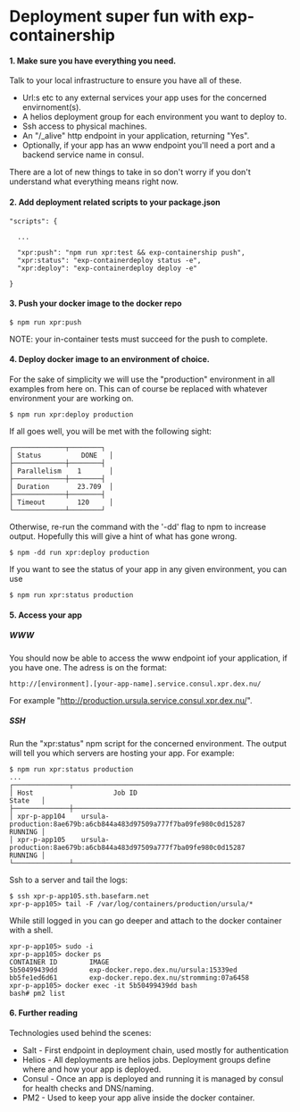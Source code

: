 # Deployment super fun with exp-containership

#### 1. Make sure you have everything you need.

Talk to your local infrastructure to ensure you have all of these.

* Url:s etc to any external services your app uses for the concerned envirnoment(s).
* A helios deployment group for each environment you want to deploy to. 
* Ssh access to physical machines.
* An "/_alive" http endpoint in your application, returning "Yes".
* Optionally, if your app has an www endpoint you'll need a port and a backend service name in consul.

There are a lot of new things to take in so don't worry if you don't understand what everything means right now.

#### 2. Add deployment related scripts to your package.json

```
"scripts": {

  ...

  "xpr:push": "npm run xpr:test && exp-containership push",
  "xpr:status": "exp-containerdeploy status -e",
  "xpr:deploy": "exp-containerdeploy deploy -e"
  
}
```

#### 3. Push your docker image to the docker repo

```
$ npm run xpr:push
```

NOTE: your in-container tests must succeed for the push to complete.

#### 4. Deploy docker image to an environment of choice.

For the sake of simplicity we will use the "production" environment in all examples from here on. This can of course be replaced with whatever environment your are working on.

```
$ npm run xpr:deploy production
```

If all goes well, you will be met with the following sight:

```
┌─────────────┬────────┐
│ Status          DONE   │
├─────────────┼────────┤
│ Parallelism    1       │
├─────────────┼────────┤
│ Duration       23.709  │
├─────────────┼────────┤
│ Timeout        120     │
└─────────────┴────────┘
```

Otherwise, re-run the command with the '-dd' flag to npm to increase output. Hopefully this will give a hint of what has gone wrong.

```
$ npm -dd run xpr:deploy production
```

If you want to see the status of your app in any given environment, you can use

```
$ npm run xpr:status production
```

#### 5. Access your app

##### WWW

You should now be able to access the www endpoint iof your application, if you have one. The adress is on the format: 
```
http://[environment].[your-app-name].service.consul.xpr.dex.nu/
```
For example "http://production.ursula.service.consul.xpr.dex.nu/".

##### SSH

Run the "xpr:status" npm script for the concerned environment. The output will tell you which servers are hosting your app.
For example:
```
$ npm run xpr:status production
...
┌──────────────┬────────────────────────────────────────────────────────────────────┬─────────┐
│ Host                    Job ID                                                               State   │
├──────────────┼────────────────────────────────────────────────────────────────────┼─────────┤
│ xpr-p-app104    ursula-production:8ae679b:a6cb844a483d97509a777f7ba09fe980c0d15287           RUNNING │
│ xpr-p-app105    ursula-production:8ae679b:a6cb844a483d97509a777f7ba09fe980c0d15287           RUNNING │
└──────────────┴────────────────────────────────────────────────────────────────────┴─────────┘
```

Ssh to a server and tail the logs: 
```
$ ssh xpr-p-app105.sth.basefarm.net
xpr-p-app105> tail -F /var/log/containers/production/ursula/*
```

While still logged in you can go deeper and attach to the docker container with a shell.
```
xpr-p-app105> sudo -i
xpr-p-app105> docker ps 
CONTAINER ID        IMAGE                                               
5b50499439dd        exp-docker.repo.dex.nu/ursula:15339ed         
bb5fe1ed6d61        exp-docker.repo.dex.nu/stromming:07a6458
xpr-p-app105> docker exec -it 5b50499439dd bash
bash# pm2 list
```

#### 6. Further reading

Technologies used behind the scenes:

* Salt - First endpoint in deployment chain, used mostly for authentication
* Helios - All deployments are helios jobs. Deployment groups define where and how your app is deployed. 
* Consul - Once an app is deployed and running it is managed by consul for health checks and DNS/naming.
* PM2 - Used to keep your app alive inside the docker container.
